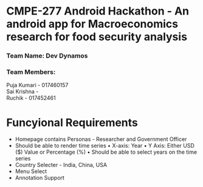 # CMPE-277 Android Hackathon - An android app for Macroeconomics research for food security analysis

### Team Name: Dev Dynamos<br/>
### Team Members: <br/>
Puja Kumari - 017460157<br/>
Sai Krishna - <br/>
Ruchik - 017452461<br/>

# Funcyional Requirements

* Homepage contains Personas - Researcher and Government Officer 
* Should be able to render time series
• X-axis: Year
• Y Axis: Either USD ($) Value or Percentage (%)
• Should be able to select years on the time series
* Country Selecter - India, China, USA
* Menu Select
* Annotation Support
